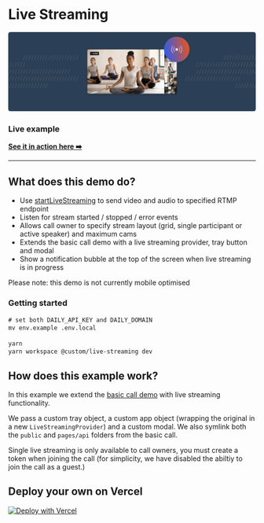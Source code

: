 # Live Streaming

![Live Streaming](./image.png)

### Live example

**[See it in action here ➡️](https://custom-live-streaming.vercel.app)**

---

## What does this demo do?

- Use [startLiveStreaming](https://docs.daily.co/reference#%EF%B8%8F-startlivestreaming) to send video and audio to specified RTMP endpoint
- Listen for stream started / stopped / error events
- Allows call owner to specify stream layout (grid, single participant or active speaker) and maximum cams
- Extends the basic call demo with a live streaming provider, tray button and modal
- Show a notification bubble at the top of the screen when live streaming is in progress

Please note: this demo is not currently mobile optimised

### Getting started

```
# set both DAILY_API_KEY and DAILY_DOMAIN
mv env.example .env.local

yarn
yarn workspace @custom/live-streaming dev
```

## How does this example work?

In this example we extend the [basic call demo](../basic-call) with live streaming functionality.

We pass a custom tray object, a custom app object (wrapping the original in a new `LiveStreamingProvider`) and a custom modal. We also symlink both the `public` and `pages/api` folders from the basic call.

Single live streaming is only available to call owners, you must create a token when joining the call (for simplicity, we have disabled the abiltiy to join the call as a guest.)

## Deploy your own on Vercel

[![Deploy with Vercel](https://vercel.com/button)](https://vercel.com/new/daily-co/clone-flow?repository-url=https%3A%2F%2Fgithub.com%2Fdaily-demos%2Fexamples.git&env=DAILY_DOMAIN%2CDAILY_API_KEY&envDescription=Your%20Daily%20domain%20and%20API%20key%20can%20be%20found%20on%20your%20account%20dashboard&envLink=https%3A%2F%2Fdashboard.daily.co&project-name=daily-examples&repo-name=daily-examples)
